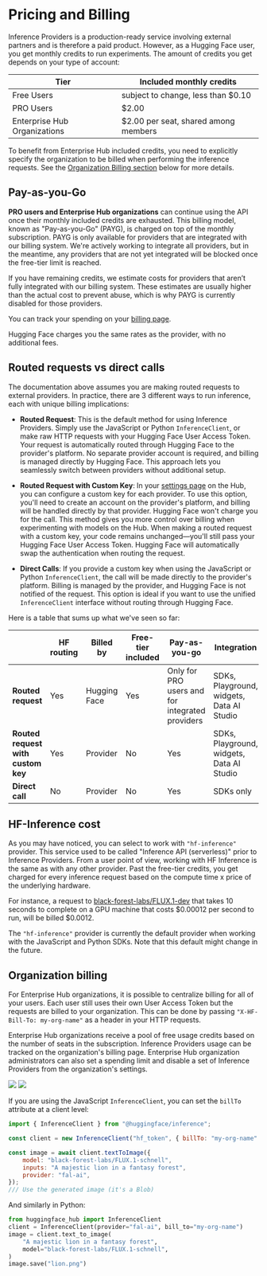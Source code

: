 # Pricing and Billing

Inference Providers is a production-ready service involving external partners and is therefore a paid product. However, as a Hugging Face user, you get monthly credits to run experiments. The amount of credits you get depends on your type of account:

| Tier                         | Included monthly credits             |
| ---------------------------- | ------------------------------------ |
| Free Users                   | subject to change, less than $0.10   |
| PRO Users                    | $2.00                                |
| Enterprise Hub Organizations | $2.00 per seat, shared among members |

To benefit from Enterprise Hub included credits, you need to explicitly specify the organization to be billed when performing the inference requests.
See the [Organization Billing section](#organization-billing) below for more details.

## Pay-as-you-Go

**PRO users and Enterprise Hub organizations** can continue using the API once their monthly included credits are exhausted. This billing model, known as "Pay-as-you-Go" (PAYG), is charged on top of the monthly subscription. PAYG is only available for providers that are integrated with our billing system. We're actively working to integrate all providers, but in the meantime, any providers that are not yet integrated will be blocked once the free-tier limit is reached.

If you have remaining credits, we estimate costs for providers that aren’t fully integrated with our billing system. These estimates are usually higher than the actual cost to prevent abuse, which is why PAYG is currently disabled for those providers.

You can track your spending on your [billing page](https://huggingface.co/settings/billing).

<Tip>

Hugging Face charges you the same rates as the provider, with no additional fees.

</Tip>

## Routed requests vs direct calls

The documentation above assumes you are making routed requests to external providers. In practice, there are 3 different ways to run inference, each with unique billing implications:

- **Routed Request**: This is the default method for using Inference Providers. Simply use the JavaScript or Python `InferenceClient`, or make raw HTTP requests with your Hugging Face User Access Token. Your request is automatically routed through Hugging Face to the provider's platform. No separate provider account is required, and billing is managed directly by Hugging Face. This approach lets you seamlessly switch between providers without additional setup.

- **Routed Request with Custom Key**: In your [settings page](https://huggingface.co/settings/inference-providers) on the Hub, you can configure a custom key for each provider. To use this option, you'll need to create an account on the provider's platform, and billing will be handled directly by that provider. Hugging Face won't charge you for the call. This method gives you more control over billing when experimenting with models on the Hub. When making a routed request with a custom key, your code remains unchanged—you'll still pass your Hugging Face User Access Token. Hugging Face will automatically swap the authentication when routing the request.

- **Direct Calls**: If you provide a custom key when using the JavaScript or Python `InferenceClient`, the call will be made directly to the provider's platform. Billing is managed by the provider, and Hugging Face is not notified of the request. This option is ideal if you want to use the unified `InferenceClient` interface without routing through Hugging Face.

Here is a table that sums up what we've seen so far:

|                                    | HF routing | Billed by    | Free-tier included | Pay-as-you-go                                   | Integration                               |
| ---------------------------------- | ---------- | ------------ | ------------------ | ----------------------------------------------- | ----------------------------------------- |
| **Routed request**                 | Yes        | Hugging Face | Yes                | Only for PRO users and for integrated providers | SDKs, Playground, widgets, Data AI Studio |
| **Routed request with custom key** | Yes        | Provider     | No                 | Yes                                             | SDKs, Playground, widgets, Data AI Studio |
| **Direct call**                    | No         | Provider     | No                 | Yes                                             | SDKs only                                 |

## HF-Inference cost

As you may have noticed, you can select to work with `"hf-inference"` provider. This service used to be called "Inference API (serverless)" prior to Inference Providers. From a user point of view, working with HF Inference is the same as with any other provider. Past the free-tier credits, you get charged for every inference request based on the compute time x price of the underlying hardware.

For instance, a request to [black-forest-labs/FLUX.1-dev](https://huggingface.co/black-forest-labs/FLUX.1-dev) that takes 10 seconds to complete on a GPU machine that costs $0.00012 per second to run, will be billed $0.0012.

The `"hf-inference"` provider is currently the default provider when working with the JavaScript and Python SDKs. Note that this default might change in the future.

## Organization billing

For Enterprise Hub organizations, it is possible to centralize billing for all of your users. Each user still uses their own User Access Token but the requests are billed to your organization. This can be done by passing `"X-HF-Bill-To: my-org-name"` as a header in your HTTP requests.

Enterprise Hub organizations receive a pool of free usage credits based on the number of seats in the subscription. Inference Providers usage can be tracked on the organization's billing page. Enterprise Hub organization administrators can also set a spending limit and disable a set of Inference Providers from the organization's settings.

<div class="flex justify-center">
    <img class="block dark:hidden" src="https://huggingface.co/datasets/huggingface/documentation-images/resolve/main/inference-providers/enterprise-org-settings-light.png"/>
    <img class="hidden dark:block" src="https://huggingface.co/datasets/huggingface/documentation-images/resolve/main/inference-providers/enterprise-org-settings-dark.png"/>
</div>

If you are using the JavaScript `InferenceClient`, you can set the `billTo` attribute at a client level:

```js
import { InferenceClient } from "@huggingface/inference";

const client = new InferenceClient("hf_token", { billTo: "my-org-name" });

const image = await client.textToImage({
	model: "black-forest-labs/FLUX.1-schnell",
	inputs: "A majestic lion in a fantasy forest",
	provider: "fal-ai",
});
/// Use the generated image (it's a Blob)
```

And similarly in Python:

```py
from huggingface_hub import InferenceClient
client = InferenceClient(provider="fal-ai", bill_to="my-org-name")
image = client.text_to_image(
    "A majestic lion in a fantasy forest",
    model="black-forest-labs/FLUX.1-schnell",
)
image.save("lion.png")
```

